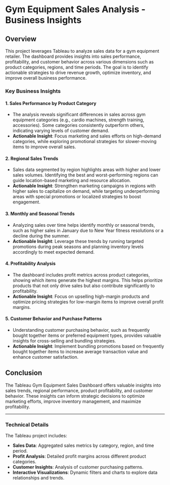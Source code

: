 # Gym Equipment Sales Analysis - Business Insights

## Overview
This project leverages Tableau to analyze sales data for a gym equipment retailer. The dashboard provides insights into sales performance, profitability, and customer behavior across various dimensions such as product categories, regions, and time periods. The goal is to identify actionable strategies to drive revenue growth, optimize inventory, and improve overall business performance.

### Key Business Insights

#### 1. **Sales Performance by Product Category**
- The analysis reveals significant differences in sales across gym equipment categories (e.g., cardio machines, strength training, accessories). Some categories consistently outperform others, indicating varying levels of customer demand.
- **Actionable Insight**: Focus marketing and sales efforts on high-demand categories, while exploring promotional strategies for slower-moving items to improve overall sales.

#### 2. **Regional Sales Trends**
- Sales data segmented by region highlights areas with higher and lower sales volumes. Identifying the best and worst-performing regions can guide location-based marketing and resource allocation.
- **Actionable Insight**: Strengthen marketing campaigns in regions with higher sales to capitalize on demand, while targeting underperforming areas with special promotions or localized strategies to boost engagement.

#### 3. **Monthly and Seasonal Trends**
- Analyzing sales over time helps identify monthly or seasonal trends, such as higher sales in January due to New Year fitness resolutions or a decline during the summer.
- **Actionable Insight**: Leverage these trends by running targeted promotions during peak seasons and planning inventory levels accordingly to meet expected demand.

#### 4. **Profitability Analysis**
- The dashboard includes profit metrics across product categories, showing which items generate the highest margins. This helps prioritize products that not only drive sales but also contribute significantly to profitability.
- **Actionable Insight**: Focus on upselling high-margin products and optimize pricing strategies for low-margin items to improve overall profit margins.

#### 5. **Customer Behavior and Purchase Patterns**
- Understanding customer purchasing behavior, such as frequently bought together items or preferred equipment types, provides valuable insights for cross-selling and bundling strategies.
- **Actionable Insight**: Implement bundling promotions based on frequently bought together items to increase average transaction value and enhance customer satisfaction.

## Conclusion
The Tableau Gym Equipment Sales Dashboard offers valuable insights into sales trends, regional performance, product profitability, and customer behavior. These insights can inform strategic decisions to optimize marketing efforts, improve inventory management, and maximize profitability.

---

### Technical Details
The Tableau project includes:
- **Sales Data**: Aggregated sales metrics by category, region, and time period.
- **Profit Analysis**: Detailed profit margins across different product categories.
- **Customer Insights**: Analysis of customer purchasing patterns.
- **Interactive Visualizations**: Dynamic filters and charts to explore data relationships and trends.
